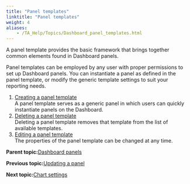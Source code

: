 ```yaml
--- 
title: "Panel templates"
linktitle: "Panel templates"
weight: 4
aliases: 
    - /TA_Help/Topics/Dashboard_panel_templates.html
---
```


A panel template provides the basic framework that brings together common elements found in Dashboard panels.

Panel templates can be employed by any user with proper permissions to set up Dashboard panels. You can instantiate a panel as defined in the panel template, or modify the generic template settings to suit your reporting needs.

1.  [Creating a panel template](/TA_Help/Topics/Dashboard_create_panel_template.html)  
A panel template serves as a generic panel in which users can quickly instantiate panels on the Dashboard.
2.  [Deleting a panel template](/TA_Help/Topics/Dashboard_delete_panel_template.html)  
Deleting a panel template removes that template from the list of available templates.
3.  [Editing a panel template](/TA_Help/Topics/Dashboard_edit_panel_template.html)  
The properties of the panel template can be changed at any time.

**Parent topic:**[Dashboard panels](/TA_Help/Topics/Dashboard_panels.html)

**Previous topic:**[Updating a panel](/TA_Help/Topics/Dashboard_update_panel.html)

**Next topic:**[Chart settings](/TA_Help/Topics/Dashboard_chart.html)

